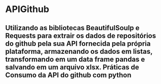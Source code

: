 # APIGithub
## Utilizando as bibliotecas BeautifulSoulp e Requests para extrair os dados de repositórios do github pela sua API fornecida pela própria plataforma, armazenando os dados em listas, transformando em um data frame pandas e salvando em um arquivo xlsx. Práticas de Consumo da API do github com python
